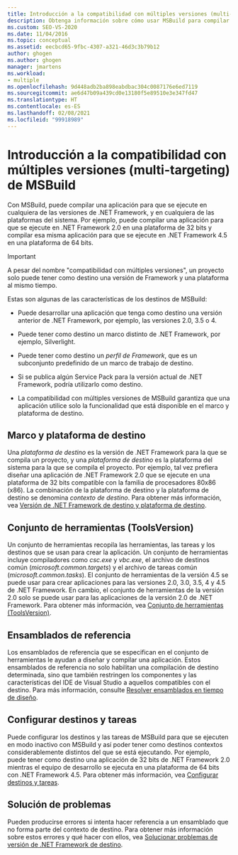 ```yaml
---
title: Introducción a la compatibilidad con múltiples versiones (multi-targeting) de MSBuild | Microsoft Docs
description: Obtenga información sobre cómo usar MSBuild para compilar una aplicación para que se ejecute en cualquiera de las versiones de .NET Framework, y en cualquiera de las plataformas del sistema.
ms.custom: SEO-VS-2020
ms.date: 11/04/2016
ms.topic: conceptual
ms.assetid: eecbcd65-9fbc-4307-a321-46d3c3b79b12
author: ghogen
ms.author: ghogen
manager: jmartens
ms.workload:
- multiple
ms.openlocfilehash: 9d448adb2ba898eabdbac304c0087176e6ed7119
ms.sourcegitcommit: ae6d47b09a439cd0e13180f5e89510e3e347fd47
ms.translationtype: HT
ms.contentlocale: es-ES
ms.lasthandoff: 02/08/2021
ms.locfileid: "99918989"
---
```

# <a name="msbuild-multitargeting-overview"></a>Introducción a la compatibilidad con múltiples versiones (multi-targeting) de MSBuild

Con MSBuild, puede compilar una aplicación para que se ejecute en cualquiera de las versiones de .NET Framework, y en cualquiera de las plataformas del sistema. Por ejemplo, puede compilar una aplicación para que se ejecute en .NET Framework 2.0 en una plataforma de 32 bits y compilar esa misma aplicación para que se ejecute en .NET Framework 4.5 en una plataforma de 64 bits.

> [!IMPORTANT]
> A pesar del nombre "compatibilidad con múltiples versiones", un proyecto solo puede tener como destino una versión de Framework y una plataforma al mismo tiempo.

 Estas son algunas de las características de los destinos de MSBuild:

- Puede desarrollar una aplicación que tenga como destino una versión anterior de .NET Framework, por ejemplo, las versiones 2.0, 3.5 o 4.

- Puede tener como destino un marco distinto de .NET Framework, por ejemplo, Silverlight.

- Puede tener como destino un *perfil de Framework*, que es un subconjunto predefinido de un marco de trabajo de destino.

- Si se publica algún Service Pack para la versión actual de .NET Framework, podría utilizarlo como destino.

- La compatibilidad con múltiples versiones de MSBuild garantiza que una aplicación utilice solo la funcionalidad que está disponible en el marco y plataforma de destino.

## <a name="target-framework-and-platform"></a>Marco y plataforma de destino

 Una *plataforma de destino* es la versión de .NET Framework para la que se compila un proyecto, y una *plataforma de destino* es la plataforma del sistema para la que se compila el proyecto.  Por ejemplo, tal vez prefiera diseñar una aplicación de .NET Framework 2.0 que se ejecute en una plataforma de 32 bits compatible con la familia de procesadores 80x86 (x86). La combinación de la plataforma de destino y la plataforma de destino se denomina *contexto de destino*. Para obtener más información, vea [Versión de .NET Framework de destino y plataforma de destino](../msbuild/msbuild-target-framework-and-target-platform.md).

## <a name="toolset-toolsversion"></a>Conjunto de herramientas (ToolsVersion)

 Un conjunto de herramientas recopila las herramientas, las tareas y los destinos que se usan para crear la aplicación. Un conjunto de herramientas incluye compiladores como *csc.exe* y *vbc.exe*, el archivo de destinos común (*microsoft.common.targets*) y el archivo de tareas común (*microsoft.common.tasks*). El conjunto de herramientas de la versión 4.5 se puede usar para crear aplicaciones para las versiones 2.0, 3.0, 3.5, 4 y 4.5 de .NET Framework. En cambio, el conjunto de herramientas de la versión 2.0 solo se puede usar para las aplicaciones de la versión 2.0 de .NET Framework. Para obtener más información, vea [Conjunto de herramientas (ToolsVersion)](../msbuild/msbuild-toolset-toolsversion.md).

## <a name="reference-assemblies"></a>Ensamblados de referencia

 Los ensamblados de referencia que se especifican en el conjunto de herramientas le ayudan a diseñar y compilar una aplicación. Estos ensamblados de referencia no solo habilitan una compilación de destino determinada, sino que también restringen los componentes y las características del IDE de Visual Studio a aquellos compatibles con el destino. Para más información, consulte [Resolver ensamblados en tiempo de diseño](../msbuild/resolving-assemblies-at-design-time.md).

## <a name="configure-targets-and-tasks"></a>Configurar destinos y tareas

 Puede configurar los destinos y las tareas de MSBuild para que se ejecuten en modo inactivo con MSBuild y así poder tener como destinos contextos considerablemente distintos del que se está ejecutando.  Por ejemplo, puede tener como destino una aplicación de 32 bits de .NET Framework 2.0 mientras el equipo de desarrollo se ejecuta en una plataforma de 64 bits con .NET Framework 4.5. Para obtener más información, vea [Configurar destinos y tareas](../msbuild/configuring-targets-and-tasks.md).

## <a name="troubleshooting"></a>Solución de problemas

 Pueden producirse errores si intenta hacer referencia a un ensamblado que no forma parte del contexto de destino. Para obtener más información sobre estos errores y qué hacer con ellos, vea [Solucionar problemas de versión de .NET Framework de destino](../msbuild/troubleshooting-dotnet-framework-targeting-errors.md).
